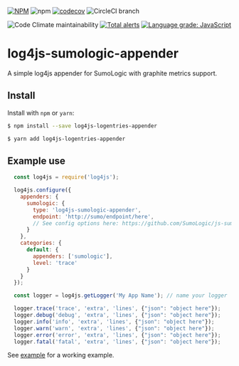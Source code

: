[![NPM](https://img.shields.io/npm/v/log4js-sumologic-appender.svg?style=for-the-badge)](https://www.npmjs.com/package/log4js-sumologic-appender) ![npm](https://img.shields.io/npm/dt/log4js-sumologic-appender.svg?style=for-the-badge) [![codecov](https://img.shields.io/codecov/c/github/johncblandii/log4js-sumologic-appender.svg?style=for-the-badge)](https://codecov.io/gh/johncblandii/log4js-sumologic-appender) ![CircleCI branch](https://img.shields.io/circleci/project/github/johncblandii/log4js-sumologic-appender/master.svg?style=for-the-badge)

![Code Climate maintainability](https://img.shields.io/codeclimate/maintainability/johncblandii/log4js-sumologic-appender.svg?style=for-the-badge) [![Total alerts](https://img.shields.io/lgtm/alerts/g/johncblandii/log4js-sumologic-appender.svg?style=for-the-badge&logo=lgtm&logoWidth=18)](https://lgtm.com/projects/g/johncblandii/log4js-sumologic-appender/alerts/) [![Language grade: JavaScript](https://img.shields.io/lgtm/grade/javascript/g/johncblandii/log4js-sumologic-appender.svg?style=for-the-badge&logo=lgtm&logoWidth=18)](https://lgtm.com/projects/g/johncblandii/log4js-sumologic-appender/context:javascript)

# log4js-sumologic-appender

A simple log4js appender for SumoLogic with graphite metrics support.

## Install

Install with `npm` or `yarn`:

```bash
$ npm install --save log4js-logentries-appender

$ yarn add log4js-logentries-appender
```

## Example use

``` js
  const log4js = require('log4js');

  log4js.configure({
    appenders: {
      sumologic: {
        type: 'log4js-sumologic-appender',
        endpoint: 'http://sumo/endpoint/here',
        // See config options here: https://github.com/SumoLogic/js-sumo-logger#configuration
      }
    },
    categories: {
      default: {
        appenders: ['sumologic'],
        level: 'trace'
      }
    }
  });

  const logger = log4js.getLogger('My App Name'); // name your logger

  logger.trace('trace', 'extra', 'lines', {"json": "object here"});
  logger.debug('debug', 'extra', 'lines', {"json": "object here"});
  logger.info('info', 'extra', 'lines', {"json": "object here"});
  logger.warn('warn', 'extra', 'lines', {"json": "object here"});
  logger.error('error', 'extra', 'lines', {"json": "object here"});
  logger.fatal('fatal', 'extra', 'lines', {"json": "object here"});
```

See [example](example/) for a working example.
